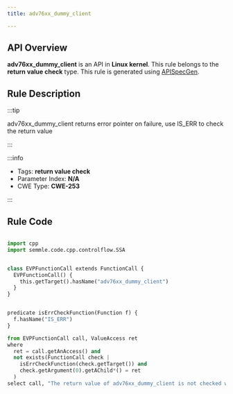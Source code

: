 ```yaml
---
title: adv76xx_dummy_client

---
```



## API Overview
**adv76xx_dummy_client** is an API in **Linux kernel**. This rule belongs to the **return value check** type. This rule is generated using [APISpecGen](../../tools/APISpecGen).
## Rule Description

:::tip

adv76xx_dummy_client returns error pointer on failure, use IS_ERR to check the return value

:::

:::info

- Tags: **return value check**
- Parameter Index: **N/A**
- CWE Type: **CWE-253**

:::

## Rule Code
```python

import cpp
import semmle.code.cpp.controlflow.SSA


class EVPFunctionCall extends FunctionCall {
  EVPFunctionCall() {
    this.getTarget().hasName("adv76xx_dummy_client")
  }
}


predicate isErrCheckFunction(Function f) {
  f.hasName("IS_ERR") 
}

from EVPFunctionCall call, ValueAccess ret
where
  ret = call.getAnAccess() and
  not exists(FunctionCall check |
    isErrCheckFunction(check.getTarget()) and
    check.getArgument(0).getAChild*() = ret
  )
select call, "The return value of adv76xx_dummy_client is not checked with IS_ERR."
    
```